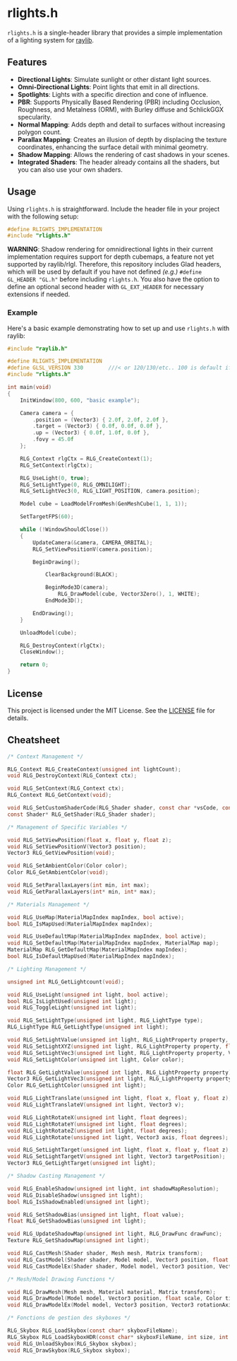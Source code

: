 # rlights.h

`rlights.h` is a single-header library that provides a simple implementation of a lighting system for [raylib](https://www.raylib.com/).

## Features
- **Directional Lights**: Simulate sunlight or other distant light sources.
- **Omni-Directional Lights**: Point lights that emit in all directions.
- **Spotlights**: Lights with a specific direction and cone of influence.
- **PBR**: Supports Physically Based Rendering (PBR) including Occlusion, Roughness, and Metalness (ORM), with Burley diffuse and SchlickGGX specularity.
- **Normal Mapping**: Adds depth and detail to surfaces without increasing polygon count.
- **Parallax Mapping**: Creates an illusion of depth by displacing the texture coordinates, enhancing the surface detail with minimal geometry.
- **Shadow Mapping**: Allows the rendering of cast shadows in your scenes.
- **Integrated Shaders**: The header already contains all the shaders, but you can also use your own shaders.

## Usage
Using `rlights.h` is straightforward. Include the header file in your project with the following setup:

```c
#define RLIGHTS_IMPLEMENTATION
#include "rlights.h"
```

**WARNING**: Shadow rendering for omnidirectional lights in their current implementation requires support for depth cubemaps, a feature not yet supported by raylib/rlgl. Therefore, this repository includes Glad headers, which will be used by default if you have not defined _(e.g.)_ `#define GL_HEADER "GL.h"` before including `rlights.h`. You also have the option to define an optional second header with `GL_EXT_HEADER` for necessary extensions if needed.

### Example
Here's a basic example demonstrating how to set up and use `rlights.h` with raylib:

```c
#include "raylib.h"

#define RLIGHTS_IMPLEMENTATION
#define GLSL_VERSION 330        ///< or 120/130/etc.. 100 is default if 'PLATFORM_DESKTOP' is not defined
#include "rlights.h"

int main(void)
{
    InitWindow(800, 600, "basic example");

    Camera camera = {
        .position = (Vector3) { 2.0f, 2.0f, 2.0f },
        .target = (Vector3) { 0.0f, 0.0f, 0.0f },
        .up = (Vector3) { 0.0f, 1.0f, 0.0f },
        .fovy = 45.0f
    };

    RLG_Context rlgCtx = RLG_CreateContext(1);
    RLG_SetContext(rlgCtx);

    RLG_UseLight(0, true);
    RLG_SetLightType(0, RLG_OMNILIGHT);
    RLG_SetLightVec3(0, RLG_LIGHT_POSITION, camera.position);

    Model cube = LoadModelFromMesh(GenMeshCube(1, 1, 1));

    SetTargetFPS(60);

    while (!WindowShouldClose())
    {
        UpdateCamera(&camera, CAMERA_ORBITAL);
        RLG_SetViewPositionV(camera.position);

        BeginDrawing();

            ClearBackground(BLACK);

            BeginMode3D(camera);
                RLG_DrawModel(cube, Vector3Zero(), 1, WHITE);
            EndMode3D();

        EndDrawing();
    }

    UnloadModel(cube);

    RLG_DestroyContext(rlgCtx);
    CloseWindow();

    return 0;
}
```

## License
This project is licensed under the MIT License. See the [LICENSE](LICENSE) file for details.

## Cheatsheet

```c
/* Context Management */

RLG_Context RLG_CreateContext(unsigned int lightCount);
void RLG_DestroyContext(RLG_Context ctx);

void RLG_SetContext(RLG_Context ctx);
RLG_Context RLG_GetContext(void);

void RLG_SetCustomShaderCode(RLG_Shader shader, const char *vsCode, const char *fsCode);
const Shader* RLG_GetShader(RLG_Shader shader);

/* Management of Specific Variables */

void RLG_SetViewPosition(float x, float y, float z);
void RLG_SetViewPositionV(Vector3 position);
Vector3 RLG_GetViewPosition(void);

void RLG_SetAmbientColor(Color color);
Color RLG_GetAmbientColor(void);

void RLG_SetParallaxLayers(int min, int max);
void RLG_GetParallaxLayers(int* min, int* max);

/* Materials Management */

void RLG_UseMap(MaterialMapIndex mapIndex, bool active);
bool RLG_IsMapUsed(MaterialMapIndex mapIndex);

void RLG_UseDefaultMap(MaterialMapIndex mapIndex, bool active);
void RLG_SetDefaultMap(MaterialMapIndex mapIndex, MaterialMap map);
MaterialMap RLG_GetDefaultMap(MaterialMapIndex mapIndex);
bool RLG_IsDefaultMapUsed(MaterialMapIndex mapIndex);

/* Lighting Management */

unsigned int RLG_GetLightcount(void);

void RLG_UseLight(unsigned int light, bool active);
bool RLG_IsLightUsed(unsigned int light);
void RLG_ToggleLight(unsigned int light);

void RLG_SetLightType(unsigned int light, RLG_LightType type);
RLG_LightType RLG_GetLightType(unsigned int light);

void RLG_SetLightValue(unsigned int light, RLG_LightProperty property, float value);
void RLG_SetLightXYZ(unsigned int light, RLG_LightProperty property, float x, float y, float z);
void RLG_SetLightVec3(unsigned int light, RLG_LightProperty property, Vector3 value);
void RLG_SetLightColor(unsigned int light, Color color);

float RLG_GetLightValue(unsigned int light, RLG_LightProperty property);
Vector3 RLG_GetLightVec3(unsigned int light, RLG_LightProperty property);
Color RLG_GetLightColor(unsigned int light);

void RLG_LightTranslate(unsigned int light, float x, float y, float z);
void RLG_LightTranslateV(unsigned int light, Vector3 v);

void RLG_LightRotateX(unsigned int light, float degrees);
void RLG_LightRotateY(unsigned int light, float degrees);
void RLG_LightRotateZ(unsigned int light, float degrees);
void RLG_LightRotate(unsigned int light, Vector3 axis, float degrees);

void RLG_SetLightTarget(unsigned int light, float x, float y, float z);
void RLG_SetLightTargetV(unsigned int light, Vector3 targetPosition);
Vector3 RLG_GetLightTarget(unsigned int light);

/* Shadow Casting Management */

void RLG_EnableShadow(unsigned int light, int shadowMapResolution);
void RLG_DisableShadow(unsigned int light);
bool RLG_IsShadowEnabled(unsigned int light);

void RLG_SetShadowBias(unsigned int light, float value);
float RLG_GetShadowBias(unsigned int light);

void RLG_UpdateShadowMap(unsigned int light, RLG_DrawFunc drawFunc);
Texture RLG_GetShadowMap(unsigned int light);

void RLG_CastMesh(Shader shader, Mesh mesh, Matrix transform);
void RLG_CastModel(Shader shader, Model model, Vector3 position, float scale);
void RLG_CastModelEx(Shader shader, Model model, Vector3 position, Vector3 rotationAxis, float rotationAngle, Vector3 scale);

/* Mesh/Model Drawing Functions */

void RLG_DrawMesh(Mesh mesh, Material material, Matrix transform);
void RLG_DrawModel(Model model, Vector3 position, float scale, Color tint);
void RLG_DrawModelEx(Model model, Vector3 position, Vector3 rotationAxis, float rotationAngle, Vector3 scale, Color tint);

/* Fonctions de gestion des skyboxes */

RLG_Skybox RLG_LoadSkybox(const char* skyboxFileName);
RLG_Skybox RLG_LoadSkyboxHDR(const char* skyboxFileName, int size, int format);
void RLG_UnloadSkybox(RLG_Skybox skybox);
void RLG_DrawSkybox(RLG_Skybox skybox);
```